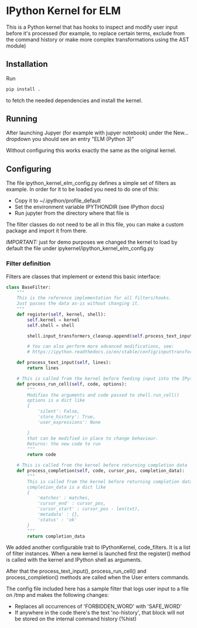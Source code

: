 # IPython Kernel for ELM


This is a Python kernel that has hooks to inspect and modify user input before it's processed (for example, to replace
certain terms, exclude from the command history or make more complex transformations using the AST module)


## Installation


Run

```bash
pip install .
```

to fetch the needed dependencies and install the kernel.


## Running

After launching Jupyer (for example with jupyer notebook) under the New... dropdown you should see an entry "ELM (Python
3)"

Without configuring this works exactly the same as the original kernel.


## Configuring

The file ipython_kernel_elm_config.py defines a simple set of filters as example.
In order for it to be loaded you need to do one of this:

  - Copy it to ~/.ipython/profile_default
  - Set the environment variable IPYTHONDIR (see IPython docs)
  - Run jupyter from the directory where that file is

The filter classes do not need to be all in this file, you can make a custom package and import it from there.

*IMPORTANT:* just for demo purposes we changed the kernel to load by default the file under ipykernel/ipython_kernel_elm_config.py


### Filter definition

Filters are classes that implement or extend this basic interface:


```python
class BaseFilter:
    """
    This is the reference implementation for all filters/hooks.
    Just passes the data as-is without changing it.
    """
    def register(self, kernel, shell):
        self.kernel = kernel
        self.shell = shell

        shell.input_transformers_cleanup.append(self.process_text_input)

        # You can also perform more advanced modifications, see:
        # https://ipython.readthedocs.io/en/stable/config/inputtransforms.html#ast-transformations

    def process_text_input(self, lines):
        return lines

    # This is called from the kernel before feeding input into the IPython Shell
    def process_run_cell(self, code, options):
        """
        Modifies the arguments and code passed to shell.run_cell()
        options is a dict like
        {
            'silent': False,
            'store_history': True,
            'user_expressions': None

        }
        that can be modified in place to change behaviour.
        Returns: the new code to run
        """
        return code

    # This is called from the kernel before returning completion data
    def process_completion(self, code, cursor_pos, completion_data):
        """
        This is called from the kernel before returning completion data
        completion_data is a dict like
        {
            'matches' : matches,
            'cursor_end' : cursor_pos,
            'cursor_start' : cursor_pos - len(txt),
            'metadata' : {},
            'status' : 'ok'
        }
        """
        return completion_data
```

We added another configurable trait to IPythonKernel, code_filters. It is a list of filter instances.
When a new kernel is launched first the register() method is called with the kernel and IPython shell as arguments.

After that the process_text_input(), process_run_cell() and process_completion() methods are called when the User enters
commands.

The config file included here has a sample filter that logs user input to a file on /tmp and makes the following
changes:

  - Replaces all occurrences of 'FORBIDDEN_WORD' with 'SAFE_WORD'
  - If anywhere in the code there's the text 'no-history', that block will not be stored on the internal command history
    (%hist)

